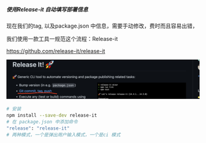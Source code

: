 ##### 使用Release-it 自动填写部署信息

现在我们的tag, 以及package.json 中信息，需要手动修改，费时而且容易出错，

我们使用一款工具一规范这个流程：Release-it

https://github.com/release-it/release-it

![1670299052856](image/6-8使用release-it精简发布流程/1670299052856.png)

```bash
# 安装
npm install --save-dev release-it
# 在 package.json 中添加命令
"release": "release-it"
# 两种模式，一个是弹出用户输入模式，一个是ci 模式
```
